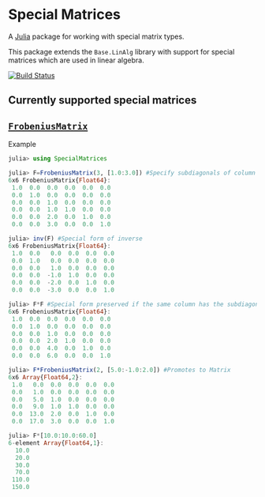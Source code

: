 # Special Matrices

A [Julia](http://julialang.org) package for working with special matrix types.

This package extends the `Base.LinAlg` library with support for special
matrices which are used in linear algebra.

[![Build Status](https://travis-ci.org/jiahao/SpecialMatrices.jl.svg)](https://travis-ci.org/jiahao/SpecialMatrices.jl)

## Currently supported special matrices

## [`FrobeniusMatrix`](http://en.wikipedia.org/wiki/Frobenius_matrix)

Example

```julia
julia> using SpecialMatrices

julia> F=FrobeniusMatrix(3, [1.0:3.0]) #Specify subdiagonals of column 3
6x6 FrobeniusMatrix{Float64}:
 1.0  0.0  0.0  0.0  0.0  0.0
 0.0  1.0  0.0  0.0  0.0  0.0
 0.0  0.0  1.0  0.0  0.0  0.0
 0.0  0.0  1.0  1.0  0.0  0.0
 0.0  0.0  2.0  0.0  1.0  0.0
 0.0  0.0  3.0  0.0  0.0  1.0

julia> inv(F) #Special form of inverse
6x6 FrobeniusMatrix{Float64}:
 1.0  0.0   0.0  0.0  0.0  0.0
 0.0  1.0   0.0  0.0  0.0  0.0
 0.0  0.0   1.0  0.0  0.0  0.0
 0.0  0.0  -1.0  1.0  0.0  0.0
 0.0  0.0  -2.0  0.0  1.0  0.0
 0.0  0.0  -3.0  0.0  0.0  1.0

julia> F*F #Special form preserved if the same column has the subdiagonals
6x6 FrobeniusMatrix{Float64}:
 1.0  0.0  0.0  0.0  0.0  0.0
 0.0  1.0  0.0  0.0  0.0  0.0
 0.0  0.0  1.0  0.0  0.0  0.0
 0.0  0.0  2.0  1.0  0.0  0.0
 0.0  0.0  4.0  0.0  1.0  0.0
 0.0  0.0  6.0  0.0  0.0  1.0

julia> F*FrobeniusMatrix(2, [5.0:-1.0:2.0]) #Promotes to Matrix
6x6 Array{Float64,2}:
 1.0   0.0  0.0  0.0  0.0  0.0
 0.0   1.0  0.0  0.0  0.0  0.0
 0.0   5.0  1.0  0.0  0.0  0.0
 0.0   9.0  1.0  1.0  0.0  0.0
 0.0  13.0  2.0  0.0  1.0  0.0
 0.0  17.0  3.0  0.0  0.0  1.0

julia> F*[10.0:10.0:60.0]
6-element Array{Float64,1}:
  10.0
  20.0
  30.0
  70.0
 110.0
 150.0
```

